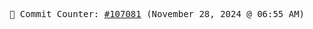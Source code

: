 <p align="center">
    <samp>
        📮 Commit Counter: <a href="https://github.com/Javascript-void0/Javascript-void0/commits/main">#107081</a> (November 28, 2024 @ 06:55 AM)
    </samp>
</p>